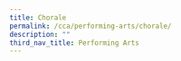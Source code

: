 ```yaml
---
title: Chorale
permalink: /cca/performing-arts/chorale/
description: ""
third_nav_title: Performing Arts
---
```

